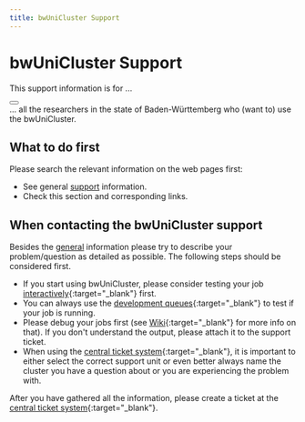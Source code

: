 ```yaml
---
title: bwUniCluster Support
---
```

# bwUniCluster Support

<article class="message is-warning">
  <div class="message-header">
    <p>This support information is for ...</p>
    <button class="delete" aria-label="delete"></button>
  </div>
  <div class="message-body">
    ... all the researchers in the state of Baden-Württemberg who (want to) use the bwUniCluster.
  </div>
</article>

## What to do first

Please search the relevant information on the web pages first:

- See general [support](/support/) information.
- Check this section and corresponding links.

## When contacting the bwUniCluster support

Besides the [general](/support/) information please try to describe your problem/question as detailed as possible.
The following steps should be considered first.

- If you start using bwUniCluster, please consider testing your job [interactively](https://wiki.bwhpc.de/e/BwUniCluster2.0/Batch_Queues#Interactive_Jobs){:target="_blank"} first.
- You can always use the [development queues](https://wiki.bwhpc.de/e/BwUniCluster2.0/Batch_Queues){:target="_blank"} to test if your job is running.
- Please debug your jobs first (see [Wiki](https://wiki.bwhpc.de/e/BwUniCluster2.0/Slurm){:target="_blank"} for more info on that).
  If you don't understand the output, please attach it to the support ticket.
- When using the [central ticket system](https://bw-support.scc.kit.edu/){:target="_blank"},
it is important to either select the correct support unit or even better always name the cluster you have a question about or you are experiencing the problem with.

After you have gathered all the information, please create a ticket at the [central ticket system](https://bw-support.scc.kit.edu/){:target="_blank"}.
